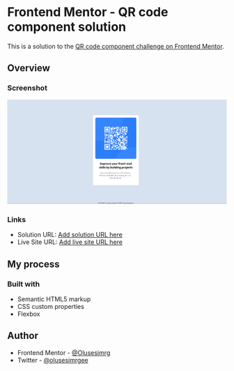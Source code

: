 # Frontend Mentor - QR code component solution

This is a solution to the [QR code component challenge on Frontend Mentor](https://www.frontendmentor.io/challenges/qr-code-component-iux_sIO_H).



## Overview

### Screenshot

![](./mydesign.png)


### Links

- Solution URL: [Add solution URL here](https://github.com/olusesimrg/qr-code-component.git)
- Live Site URL: [Add live site URL here](https://olusesimrg.github.io/qr-code-component/)

## My process

### Built with

- Semantic HTML5 markup
- CSS custom properties
- Flexbox

## Author

- Frontend Mentor - [@Olusesimrg](https://www.frontendmentor.io/profile/olusesimrg)
- Twitter - [@olusesimrgee](https://www.twitter.com/olusesimrgee)

